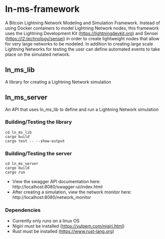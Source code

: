 # ln-ms-framework
A Bitcoin Lightning Network Modeling and Simulation Framework.
Instead of using Docker containers to model Lightning Network nodes, this framework uses the Lightning Development Kit (https://lightningdevkit.org) and Sensei (https://l2.technology/sensei) in order to create lightweight nodes that allow for very large networks to be modeled. In addition to creating large scale Lightning Networks for testing the user can define automated events to take place on the simulated network.

## ln_ms_lib
A library for creating a Lightning Network simulation

## ln_ms_server
An API that uses ln_ms_lib to define and run a Lightning Network simulation

### Building/Testing the library
```
cd ln_ms_lib
cargo build
cargo test -- --show-output
```

### Building/Testing the server
```
cd ln_ms_server
cargo build
cargo run
```
- View the swagger API documentation here: http://localhost:8080/swagger-ui/index.html
- After creating a simulation, view the network monitor here: http://localhost:8080/network_monitor

### Dependencies
- Currently only runs on a linux OS
- Nigiri must be installed (https://vulpem.com/nigiri.html)
- Rust must be installed (https://www.rust-lang.org)